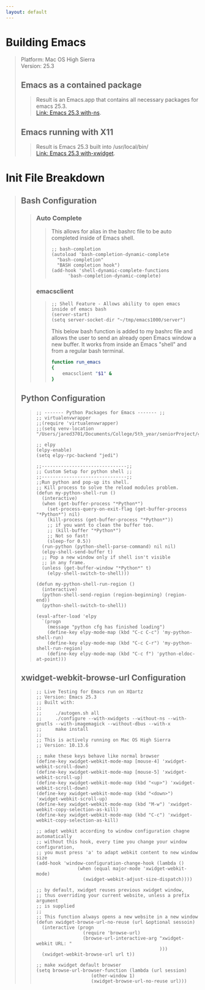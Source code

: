 ```yaml
---
layout: default
---
```


# Building Emacs
> Platform: Mac OS High Sierra  
> Version: 25.3  
> 
> ## Emacs as a contained package
>> Result is an Emacs.app that contains all necessary packages for emacs 25.3.  
>> [Link: Emacs 25.3 with-ns](./tutorials/emacs-25-with-ns.html).
>
> ## Emacs running with X11
>> Result is Emacs 25.3 built into /usr/local/bin/  
>> [Link: Emacs 25.3 with-xwidget](./tutorials/emacs-25-with-xwidget.html).

# Init File Breakdown
> ## Bash Configuration
>> ### Auto Complete 
>>> This allows for alias in the bashrc file to be auto completed inside of Emacs shell.
>>> ```elisp
>>> ;; bash-completion
>>> (autoload 'bash-completion-dynamic-complete 
>>>   "bash-completion"
>>>   "BASH completion hook")
>>> (add-hook 'shell-dynamic-complete-functions
>>> 	  'bash-completion-dynamic-complete)
>>> ```
>>
>> ### emacsclient
>>> ```elisp
>>> ;; Shell Feature - Allows ability to open emacs inside of emacs bash
>>> (server-start)
>>> (setq server-socket-dir "~/tmp/emacs1000/server")
>>> ```
>>> This below bash function is added to my bashrc file and allows the user to send an already open Emacs window a new buffer.
>>> It works from inside an Emacs "shell" and from a regular bash terminal.
>>> ```bash
>>> function run_emacs
>>> {
>>>     emacsclient "$1" &
>>> }
>>> ```
>
> ## Python Configuration
>>
>> ```elisp
>> ;; ------- Python Packages for Emacs ------- ;;
>> ;; virtualenvwrapper
>> ;;(require 'virtualenvwrapper)
>> ;;(setq venv-location "/Users/jared3701/Documents/College/5th_year/seniorProject/gitHub/supreme_bot")
>>
>> ;; elpy
>> (elpy-enable)
>> (setq elpy-rpc-backend "jedi")
>>
>> ;;-------------------------------;;
>> ;; Custom Setup for python shell ;;
>> ;;-------------------------------;;
>> ;;Run python and pop-up its shell.
>> ;; Kill process to solve the reload modules problem.
>> (defun my-python-shell-run ()
>>   (interactive)
>>   (when (get-buffer-process "*Python*")
>>     (set-process-query-on-exit-flag (get-buffer-process "*Python*") nil)
>>     (kill-process (get-buffer-process "*Python*"))
>>     ;; if you want to clean the buffer too.
>>     ;; (kill-buffer "*Python*")
>>     ;; Not so fast!
>>     (sleep-for 0.5))
>>   (run-python (python-shell-parse-command) nil nil)
>>   (elpy-shell-send-buffer t)
>>   ;; Pop a new window only if shell isn't visible
>>   ;; in any frame.
>>   (unless (get-buffer-window "*Python*" t)
>>     (elpy-shell-switch-to-shell)))
>>
>> (defun my-python-shell-run-region ()
>>   (interactive)
>>   (python-shell-send-region (region-beginning) (region-end))
>>   (python-shell-switch-to-shell))
>>
>> (eval-after-load 'elpy
>>   `(progn
>>     (message "python cfg has finished loading")
>>     (define-key elpy-mode-map (kbd "C-c C-c") 'my-python-shell-run)
>>     (define-key elpy-mode-map (kbd "C-c C-r") 'my-python-shell-run-region)
>>     (define-key elpy-mode-map (kbd "C-c f") 'python-eldoc-at-point)))
>> ```
>
> ## xwidget-webkit-browse-url Configuration
>>
>> ```elisp
>> ;; Live Testing for Emacs run on XQartz
>> ;; Version: Emacs 25.3
>> ;; Built with:
>> ;;
>> ;;     ./autogen.sh all
>> ;;     ./configure --with-xwidgets --without-ns --with-gnutls --with-imagemagick --without-dbus --with-x
>> ;;     make install
>> ;;
>> ;; This is actively running on Mac OS High Sierra
>> ;; Version: 10.13.6
>>
>> ;; make these keys behave like normal browser
>> (define-key xwidget-webkit-mode-map [mouse-4] 'xwidget-webkit-scroll-down)
>> (define-key xwidget-webkit-mode-map [mouse-5] 'xwidget-webkit-scroll-up)
>> (define-key xwidget-webkit-mode-map (kbd "<up>") 'xwidget-webkit-scroll-down)
>> (define-key xwidget-webkit-mode-map (kbd "<down>") 'xwidget-webkit-scroll-up)
>> (define-key xwidget-webkit-mode-map (kbd "M-w") 'xwidget-webkit-copy-selection-as-kill)
>> (define-key xwidget-webkit-mode-map (kbd "C-c") 'xwidget-webkit-copy-selection-as-kill)
>> 
>> ;; adapt webkit according to window configuration chagne automatically
>> ;; without this hook, every time you change your window configuration,
>> ;; you must press 'a' to adapt webkit content to new window size
>> (add-hook 'window-configuration-change-hook (lambda ()
>>                (when (equal major-mode 'xwidget-webkit-mode)
>>                  (xwidget-webkit-adjust-size-dispatch))))
>>
>> ;; by default, xwidget reuses previous xwidget window,
>> ;; thus overriding your current website, unless a prefix argument
>> ;; is supplied
>> ;;
>> ;; This function always opens a new website in a new window
>> (defun xwidget-browse-url-no-reuse (url &optional sessoin)
>>   (interactive (progn
>>                  (require 'browse-url)
>>                  (browse-url-interactive-arg "xwidget-webkit URL: "
>>                                              )))
>>   (xwidget-webkit-browse-url url t))
>> 
>> ;; make xwidget default browser
>> (setq browse-url-browser-function (lambda (url session)
>>                     (other-window 1)
>>                     (xwidget-browse-url-no-reuse url)))
>> ```
